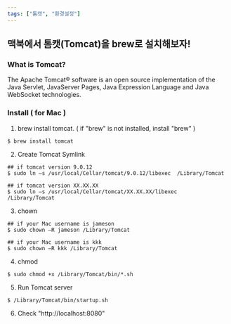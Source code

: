 ```yaml
---
tags: ["톰캣", "환경설정"]
---
```

## 맥북에서 톰캣(Tomcat)을 brew로 설치해보자!

### What is Tomcat?

The Apache Tomcat® software is an open source implementation of the Java Servlet, JavaServer Pages, Java Expression Language and Java WebSocket technologies.

### Install ( for Mac )

1. brew install tomcat. ( if "brew" is not installed, install "brew" )
```shell
$ brew install tomcat
```

2. Create Tomcat Symlink
```shell
## if tomcat version 9.0.12
$ sudo ln –s /usr/local/Cellar/tomcat/9.0.12/libexec  /Library/Tomcat

## if tomcat version XX.XX.XX
$ sudo ln –s /usr/local/Cellar/tomcat/XX.XX.XX/libexec  /Library/Tomcat
```

3. chown

```shell
## if your Mac username is jameson
$ sudo chown –R jameson /Library/Tomcat

## if your Mac username is kkk
$ sudo chown –R kkk /Library/Tomcat
```

4. chmod

```
$ sudo chmod +x /Library/Tomcat/bin/*.sh
```

5. Run Tomcat server
```
$ /Library/Tomcat/bin/startup.sh
```

6. Check "http://localhost:8080"




